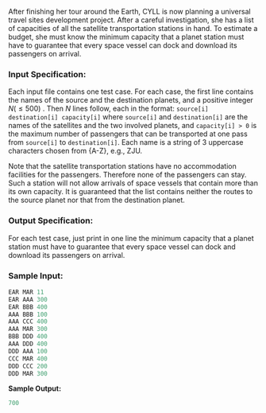After finishing her tour around the Earth, CYLL is now planning a universal travel sites development project. After a careful investigation, she has a list of capacities of all the satellite transportation stations in hand. To estimate a budget, she must know the minimum capacity that a planet station must have to guarantee that every space vessel can dock and download its passengers on arrival.
### Input Specification:

Each input file contains one test case. For each case, the first line contains the names of the source and the destination planets, and a positive integer $N (≤500)$ . Then $N$ lines follow, each in the format: `source[i] destination[i] capacity[i]` where `source[i]` and `destination[i]` are the names of the satellites and the two involved planets, and `capacity[i] > 0` is the maximum number of passengers that can be transported at one pass from `source[i]` to `destination[i]`. Each name is a string of 3 uppercase characters chosen from {A-Z}, e.g., ZJU.

Note that the satellite transportation stations have no accommodation facilities for the passengers. Therefore none of the passengers can stay. Such a station will not allow arrivals of space vessels that contain more than its own capacity. It is guaranteed that the list contains neither the routes to the source planet nor that from the destination planet.
### Output Specification:

For each test case, just print in one line the minimum capacity that a planet station must have to guarantee that every space vessel can dock and download its passengers on arrival.
### Sample Input:

```swift
EAR MAR 11
EAR AAA 300
EAR BBB 400
AAA BBB 100
AAA CCC 400
AAA MAR 300
BBB DDD 400
AAA DDD 400
DDD AAA 100
CCC MAR 400
DDD CCC 200
DDD MAR 300
```

**Sample Output:**

```swift
700
```

